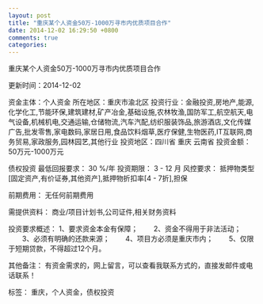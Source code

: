 ```yaml
---
layout: post
title: "重庆某个人资金50万-1000万寻市内优质项目合作"
date: 2014-12-02 16:29:50 +0800
comments: true
categories: 
---
```

重庆某个人资金50万-1000万寻市内优质项目合作



更新时间：2014-12-02

资金主体：个人资金
所在地区：重庆市渝北区
投资行业：金融投资,房地产,能源,化学化工,节能环保,建筑建材,矿产冶金,基础设施,农林牧渔,国防军工,航空航天,电气设备,机械机电,交通运输,仓储物流,汽车汽配,纺织服装饰品,旅游酒店,文化传媒广告,批发零售,家电数码,家居日用,食品饮料烟草,医疗保健,生物医药,IT互联网,商务贸易,家政服务,园林园艺,其他行业
投资地区：四川省 重庆 云南省
投资金额：50万元-1000万元

债权投资
最低回报要求：
                            30 %/年
                                                                                投资期限：
                            3 - 12 月
                                                                                                                                        风控要求：
                            抵押物类型[固定资产,有价证券,其他资产],抵押物折扣率[4 - 7折],担保

前期费用：
无任何前期费用

需提供资料：
商业/项目计划书,公司证件,相关财务资料

投资要求概述：
1、要求资金本金有保障；
　　2、资金不得用于非法活动；
　　3、必须有明确的还款来源；
　　4、项目方必须是重庆市内；
　　5、仅限于短期贷款，不得超过12个月。

其他备注：
有资金需求的，网上留言，可以查看我联系方式的，直接发邮件或电话联系！

标签：
重庆，个人资金，债权投资

